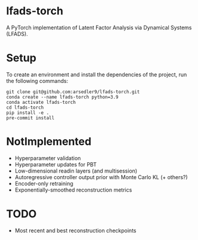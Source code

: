# lfads-torch
A PyTorch implementation of Latent Factor Analysis via Dynamical Systems (LFADS).
# Setup
To create an environment and install the dependencies of the project, run the following commands:
```
git clone git@github.com:arsedler9/lfads-torch.git
conda create --name lfads-torch python=3.9
conda activate lfads-torch
cd lfads-torch
pip install -e .
pre-commit install
```

# NotImplemented
- Hyperparameter validation
- Hyperparameter updates for PBT
- Low-dimensional readin layers (and multisession)
- Autoregressive controller output prior with Monte Carlo KL (+ others?)
- Encoder-only retraining
- Exponentially-smoothed reconstruction metrics
# TODO
- Most recent and best reconstruction checkpoints
